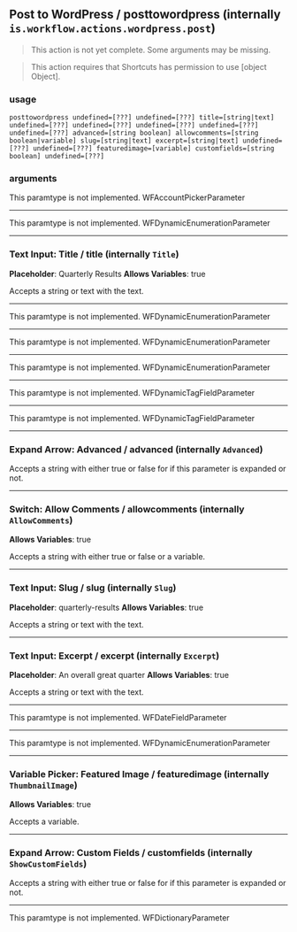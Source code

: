 
## Post to WordPress / posttowordpress (internally `is.workflow.actions.wordpress.post`)

> This action is not yet complete. Some arguments may be missing.


> This action requires that Shortcuts has permission to use [object Object].

### usage
`posttowordpress undefined=[???] undefined=[???] title=[string|text] undefined=[???] undefined=[???] undefined=[???] undefined=[???] undefined=[???] advanced=[string boolean] allowcomments=[string boolean|variable] slug=[string|text] excerpt=[string|text] undefined=[???] undefined=[???] featuredimage=[variable] customfields=[string boolean] undefined=[???]`

### arguments
This paramtype is not implemented. WFAccountPickerParameter

---

This paramtype is not implemented. WFDynamicEnumerationParameter

---

### Text Input: Title / title (internally `Title`)
**Placeholder**: Quarterly Results
**Allows Variables**: true


Accepts a string 
or text
with the text.

---

This paramtype is not implemented. WFDynamicEnumerationParameter

---

This paramtype is not implemented. WFDynamicEnumerationParameter

---

This paramtype is not implemented. WFDynamicEnumerationParameter

---

This paramtype is not implemented. WFDynamicTagFieldParameter

---

This paramtype is not implemented. WFDynamicTagFieldParameter

---

### Expand Arrow: Advanced / advanced (internally `Advanced`)


Accepts a string with either true or false for if this
parameter is expanded or not.

---

### Switch: Allow Comments / allowcomments (internally `AllowComments`)
**Allows Variables**: true


Accepts a string with either true or false
or a variable.

---

### Text Input: Slug / slug (internally `Slug`)
**Placeholder**: quarterly-results
**Allows Variables**: true


Accepts a string 
or text
with the text.

---

### Text Input: Excerpt / excerpt (internally `Excerpt`)
**Placeholder**: An overall great quarter
**Allows Variables**: true


Accepts a string 
or text
with the text.

---

This paramtype is not implemented. WFDateFieldParameter

---

This paramtype is not implemented. WFDynamicEnumerationParameter

---

### Variable Picker: Featured Image / featuredimage (internally `ThumbnailImage`)
**Allows Variables**: true


Accepts a variable.

---

### Expand Arrow: Custom Fields / customfields (internally `ShowCustomFields`)


Accepts a string with either true or false for if this
parameter is expanded or not.

---

This paramtype is not implemented. WFDictionaryParameter
